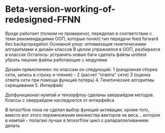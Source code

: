 # Beta-version-working-of-redesigned-FFNN
Вроде работает (толком не проверено), переделал в соответствии с теми рекомендациями ООП, которые понял)
тип передачи feed forward
без backpropagation
Основной упор: оптимизация генетическими алгоритмами
и дизайн классов
В целом упражнялся в ООП, разбирался в классах
Осталось: устранить новые баги
сделать файлы unittest 
убрать лишние файлы работающие с модулями

Дизайн прямолинеен:  по классам он следующий:
1 (рандомная сборка сети, запись в строку и чтение) -
2 (расчет "ответа" сети)
3 (оценка ответа сети при помощи функций потерь)
4. Генетические алгоритмы скрещивания
5. Интерфейс

Допфункционал нумпай и тензорфлоу  сделаны оверрайдом 
методов. Классы с оверрайдом наследуются от интерфейса

В tensorflow пока не сделал выбор функций активации,
кроме того, вместо вот этого перемножения множества векторов на веса...
которое в нампай - полагаю лучше в tensorflow цикл с рапараллеливанием делать

